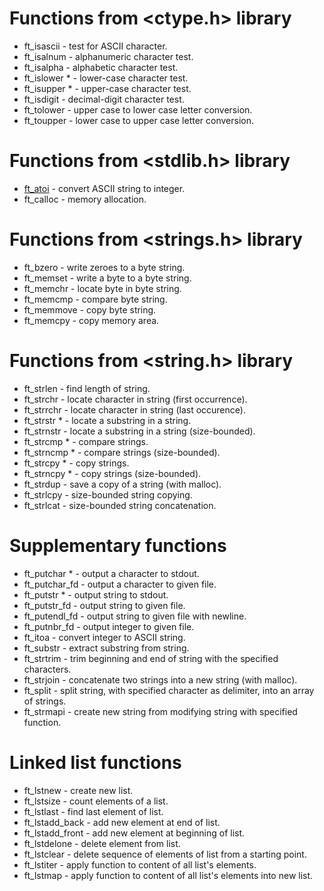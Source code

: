 # Functions from <ctype.h> library
* ft_isascii - test for ASCII character.
* ft_isalnum - alphanumeric character test.
* ft_isalpha - alphabetic character test.
* ft_islower * - lower-case character test.
* ft_isupper * - upper-case character test.
* ft_isdigit - decimal-digit character test.
* ft_tolower - upper case to lower case letter conversion.
* ft_toupper - lower case to upper case letter conversion.

# Functions from <stdlib.h> library
* [ft_atoi](../ft_atoi.c) - convert ASCII string to integer.
* ft_calloc - memory allocation.

# Functions from <strings.h> library
* ft_bzero - write zeroes to a byte string.
* ft_memset - write a byte to a byte string.
* ft_memchr - locate byte in byte string.
* ft_memcmp - compare byte string.
* ft_memmove - copy byte string.
* ft_memcpy - copy memory area.

# Functions from <string.h> library
* ft_strlen - find length of string.
* ft_strchr - locate character in string (first occurrence).
* ft_strrchr - locate character in string (last occurence).
* ft_strstr * - locate a substring in a string.
* ft_strnstr - locate a substring in a string (size-bounded).
* ft_strcmp * - compare strings.
* ft_strncmp * - compare strings (size-bounded).
* ft_strcpy * - copy strings.
* ft_strncpy * - copy strings (size-bounded).
* ft_strdup - save a copy of a string (with malloc).
* ft_strlcpy - size-bounded string copying.
* ft_strlcat - size-bounded string concatenation.

# Supplementary functions
* ft_putchar * - output a character to stdout.
* ft_putchar_fd - output a character to given file.
* ft_putstr * - output string to stdout.
* ft_putstr_fd - output string to given file.
* ft_putendl_fd - output string to given file with newline.
* ft_putnbr_fd - output integer to given file.
* ft_itoa - convert integer to ASCII string.
* ft_substr - extract substring from string.
* ft_strtrim - trim beginning and end of string with the specified characters.
* ft_strjoin - concatenate two strings into a new string (with malloc).
* ft_split - split string, with specified character as delimiter, into an array of strings.
* ft_strmapi - create new string from modifying string with specified function.

# Linked list functions
* ft_lstnew - create new list.
* ft_lstsize - count elements of a list.
* ft_lstlast - find last element of list.
* ft_lstadd_back - add new element at end of list.
* ft_lstadd_front - add new element at beginning of list.
* ft_lstdelone - delete element from list.
* ft_lstclear - delete sequence of elements of list from a starting point.
* ft_lstiter - apply function to content of all list's elements.
* ft_lstmap - apply function to content of all list's elements into new list.